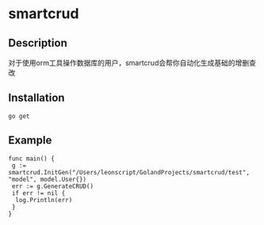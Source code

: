 # smartcrud

## Description
对于使用orm工具操作数据库的用户，smartcrud会帮你自动化生成基础的增删查改

## Installation
```
go get 
```

## Example
```
func main() {
 g := smartcrud.InitGen("/Users/leonscript/GolandProjects/smartcrud/test", "model", model.User{})
 err := g.GenerateCRUD()
 if err != nil {
  log.Println(err)
 }
}

```